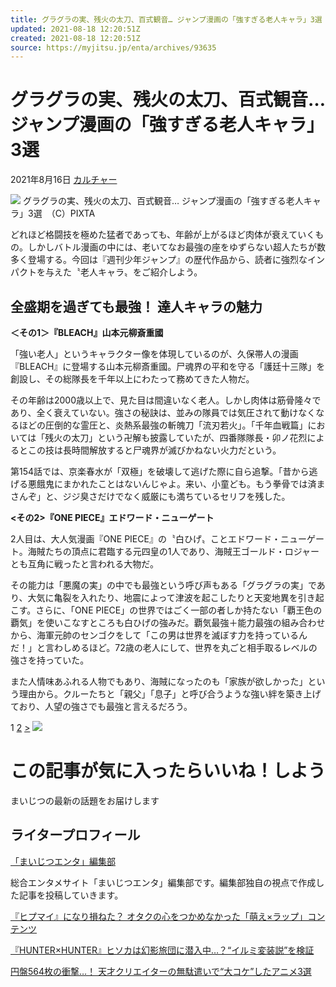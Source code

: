 ```yaml
---
title: グラグラの実、残火の太刀、百式観音… ジャンプ漫画の「強すぎる老人キャラ」3選
updated: 2021-08-18 12:20:51Z
created: 2021-08-18 12:20:51Z
source: https://myjitsu.jp/enta/archives/93635
---
```


# グラグラの実、残火の太刀、百式観音… ジャンプ漫画の「強すぎる老人キャラ」3選

2021年8月16日
[カルチャー](https://myjitsu.jp/enta/archives/category/culture)

![](https://myjitsu.jp/enta/wp-content/uploads/2021/08/210804005.jpg)
グラグラの実、残火の太刀、百式観音… ジャンプ漫画の「強すぎる老人キャラ」3選　（C）PIXTA

どれほど格闘技を極めた猛者であっても、年齢が上がるほど肉体が衰えていくもの。しかしバトル漫画の中には、老いてなお最強の座をゆずらない超人たちが数多く登場する。今回は『週刊少年ジャンプ』の歴代作品から、読者に強烈なインパクトを与えた〝老人キャラ〟をご紹介しよう。

## 全盛期を過ぎても最強！ 達人キャラの魅力

**＜その1＞『BLEACH』山本元柳斎重國**

「強い老人」というキャラクター像を体現しているのが、久保帯人の漫画『BLEACH』に登場する山本元柳斎重國。尸魂界の平和を守る「護廷十三隊」を創設し、その総隊長を千年以上にわたって務めてきた人物だ。

その年齢は2000歳以上で、見た目は間違いなく老人。しかし肉体は筋骨隆々であり、全く衰えていない。強さの秘訣は、並みの隊員では気圧されて動けなくなるほどの圧倒的な霊圧と、炎熱系最強の斬魄刀「流刃若火」。「千年血戦篇」においては「残火の太刀」という卍解も披露していたが、四番隊隊長・卯ノ花烈によるとこの技は長時間解放すると尸魂界が滅びかねない火力だという。

第154話では、京楽春水が「双極」を破壊して逃げた際に自ら追撃。「昔から逃げる悪餓鬼にまかれたことはないんじゃよ。来い、小童ども。もう拳骨では済まさんぞ」と、ジジ臭さだけでなく威厳にも満ちているセリフを残した。

**<その2>『ONE PIECE』エドワード・ニューゲート**

2人目は、大人気漫画『ONE PIECE』の〝白ひげ〟ことエドワード・ニューゲート。海賊たちの頂点に君臨する元四皇の1人であり、海賊王ゴールド・ロジャーとも互角に戦ったと言われる大物だ。

その能力は「悪魔の実」の中でも最強という呼び声もある「グラグラの実」であり、大気に亀裂を入れたり、地震によって津波を起こしたりと天変地異を引き起こす。さらに、「ONE PIECE」の世界ではごく一部の者しか持たない「覇王色の覇気」を使いこなすところも白ひげの強みだ。覇気最強＋能力最強の組み合わせから、海軍元帥のセンゴクをして「この男は世界を滅ぼす力を持っているんだ！」と言わしめるほど。72歳の老人にして、世界を丸ごと相手取るレベルの強さを持っていた。

また人情味あふれる人物でもあり、海賊になったのも「家族が欲しかった」という理由から。クルーたちと「親父」「息子」と呼び合うような強い絆を築き上げており、人望の強さでも最強と言えるだろう。

1
[2](https://myjitsu.jp/enta/archives/93635/2)
[>](https://myjitsu.jp/enta/archives/93635/2)
![](https://myjitsu.jp/enta/wp-content/uploads/2021/08/210804005-219x111.jpg)

# この記事が気に入ったらいいね！しよう

まいじつの最新の話題をお届けします

## ライタープロフィール

[「まいじつエンタ」編集部](https://myjitsu.jp/enta/archives/author/enta_editor)

総合エンタメサイト「まいじつエンタ」編集部です。編集部独自の視点で作成した記事を投稿していきます。

[『ヒプマイ』になり損ねた？ オタクの心をつかめなかった「萌え×ラップ」コンテンツ](https://myjitsu.jp/enta/archives/93884)

[『HUNTER×HUNTER』ヒソカは幻影旅団に潜入中…？“イルミ変装説”を検証](https://myjitsu.jp/enta/archives/93880)

[円盤564枚の衝撃…！ 天才クリエイターの無駄遣いで“大コケ”したアニメ3選](https://myjitsu.jp/enta/archives/93876)